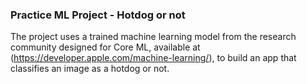 ### Practice ML Project - Hotdog or not

The project uses a trained machine learning model from the research community designed for Core ML, available at (<https://developer.apple.com/machine-learning/>), to build an app that classifies an image as a hotdog or not. 
